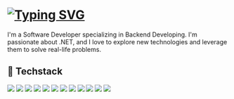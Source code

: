 # [![Typing SVG](https://readme-typing-svg.demolab.com?font=Fira+Code&duration=8000&pause=1000&color=26619C&random=false&width=435&lines=Hello+there%2C+I'm+PokkeYuri!%F0%9F%91%8B)](https://git.io/typing-svg)
<!---
F7F7F7
![Typing SVG](https://readme-typing-svg.demolab.com/?lines=Hello+there,+I'm+PokkeYuri!+👋&repeat=false)
## 🌱 About Me
-->

I'm a Software Developer specializing in Backend Developing. I'm passionate about .NET, and I love to explore new technologies and leverage them to solve real-life problems.

## 🔧 Techstack
![](https://img.shields.io/badge/.NET-512BD4?style=flat&logo=dotnet&logoColor=white)
![](https://img.shields.io/badge/C%23-239120?style=flat&logo=csharp&logoColor=white)
![](https://img.shields.io/badge/Python-3776AB?style=flat&logo=python&logoColor=white)
![](https://img.shields.io/badge/X++-5C2D91?style=flat&logo=dynamics-365&logoColor=white)
![](https://img.shields.io/badge/Go-00ADD8?style=flat&logo=go&logoColor=white)
![](https://img.shields.io/badge/SQLite-003B57?style=flat&logo=sqlite&logoColor=white)
![](https://img.shields.io/badge/MSSQL-CC2927?style=flat&logo=microsoft-sql-server&logoColor=white)
![](https://img.shields.io/badge/Git-F05032?style=flat&logo=git&logoColor=white)
![](https://img.shields.io/badge/GitHub_Actions-2088FF?style=flat&logo=github-actions&logoColor=white)
![](https://img.shields.io/badge/Visual_Studio-5C2D91?style=flat&logo=visual-studio&logoColor=white)
![](https://img.shields.io/badge/Visual_Studio_Code-007ACC?style=flat&logo=visual-studio-code&logoColor=white)
![](https://img.shields.io/badge/Proxmox-E57000?style=flat&logo=proxmox&logoColor=white)
